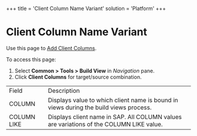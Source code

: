 +++
title = 'Client Column Name Variant'
solution = 'Platform'
+++

# Client Column Name Variant

<div class="use">

Use this page to [Add Client
Columns](../Use_Cases/Build_Views#Add_Client_Columns).

</div>

To access this page:

1.  Select <span style="font-weight: bold;">Common \> Tools \> Build
    View</span> in <span style="font-style: italic;">Navigation</span>
    pane.
2.  Click <span style="font-weight: bold;">Client Columns</span> for
    target/source
combination.

|             |                                                                                         |
| ----------- | --------------------------------------------------------------------------------------- |
| Field       | Description                                                                             |
| COLUMN      | Displays value to which client name is bound in views during the build views process.   |
| COLUMN LIKE | Displays client name in SAP. All COLUMN values are variations of the COLUMN LIKE value. |
